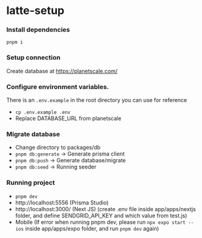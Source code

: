 # latte-setup

### Install dependencies
`pnpm i`

### Setup connection
Create database at https://planetscale.com/


### Configure environment variables.
There is an `.env.example` in the root directory you can use for reference
- `cp .env.example .env`
- Replace DATABASE_URL from planetscale

### Migrate database
- Change directory to packages/db
- `pnpm db:generate` -> Generate prisma client
- `pnpm db:push` -> Generate database/migrate
- `pnpm db:seed` -> Running seeder

### Running project

- `pnpm dev`
- http://localhost:5556 (Prisma Studio)
- http://localhost:3000/ (Next JS) (create .env file inside app/apps/nextjs folder, and define SENDGRID_API_KEY and which value from test.js)
- Mobile (If error when running pnpm dev, please run `npx expo start --ios` inside app/apps/expo folder, and run `pnpm dev` again)

